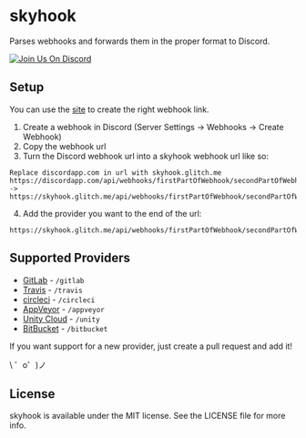 # skyhook
Parses webhooks and forwards them in the proper format to Discord.

[![Join Us On Discord](https://img.shields.io/badge/Discord-skyhook-blue.svg)](https://discord.gg/js7wD7p)

## Setup
You can use the [site](https://skyhook.glitch.me/) to create the right webhook link.
1. Create a webhook in Discord (Server Settings -> Webhooks -> Create Webhook)
2. Copy the webhook url
3. Turn the Discord webhook url into a skyhook webhook url like so:
```
Replace discordapp.com in url with skyhook.glitch.me
https://discordapp.com/api/webhooks/firstPartOfWebhook/secondPartOfWebhook
->
https://skyhook.glitch.me/api/webhooks/firstPartOfWebhook/secondPartOfWebhook
```
4. Add the provider you want to the end of the url:
```
https://skyhook.glitch.me/api/webhooks/firstPartOfWebhook/secondPartOfWebhook/providerGoesHere
```
## Supported Providers
- [GitLab](https://gitlab.com/help/user/project/integrations/webhooks) - `/gitlab`
- [Travis](https://docs.travis-ci.com/user/notifications/#Webhooks-Delivery-Format) - `/travis`
- [circleci](https://circleci.com/docs/1.0/configuration/#notify) - `/circleci`
- [AppVeyor](https://www.appveyor.com/docs/notifications/#webhook-payload-default) - `/appveyor`
- [Unity Cloud](https://build-api.cloud.unity3d.com/docs/1.0.0/index.html#operation-webhooks-intro) - `/unity`
- [BitBucket](https://confluence.atlassian.com/bitbucket/manage-webhooks-735643732.html) - `/bitbucket`

If you want support for a new provider, just create a pull request and add it!

\ ゜o゜)ノ


## License

skyhook is available under the MIT license. See the LICENSE file for more info.
